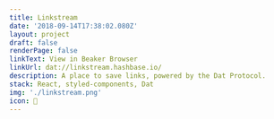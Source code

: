 ```yaml
---
title: Linkstream
date: '2018-09-14T17:38:02.080Z'
layout: project
draft: false
renderPage: false
linkText: View in Beaker Browser
linkUrl: dat://linkstream.hashbase.io/
description: A place to save links, powered by the Dat Protocol.
stack: React, styled-components, Dat
img: './linkstream.png'
icon: 🔗
---
```

